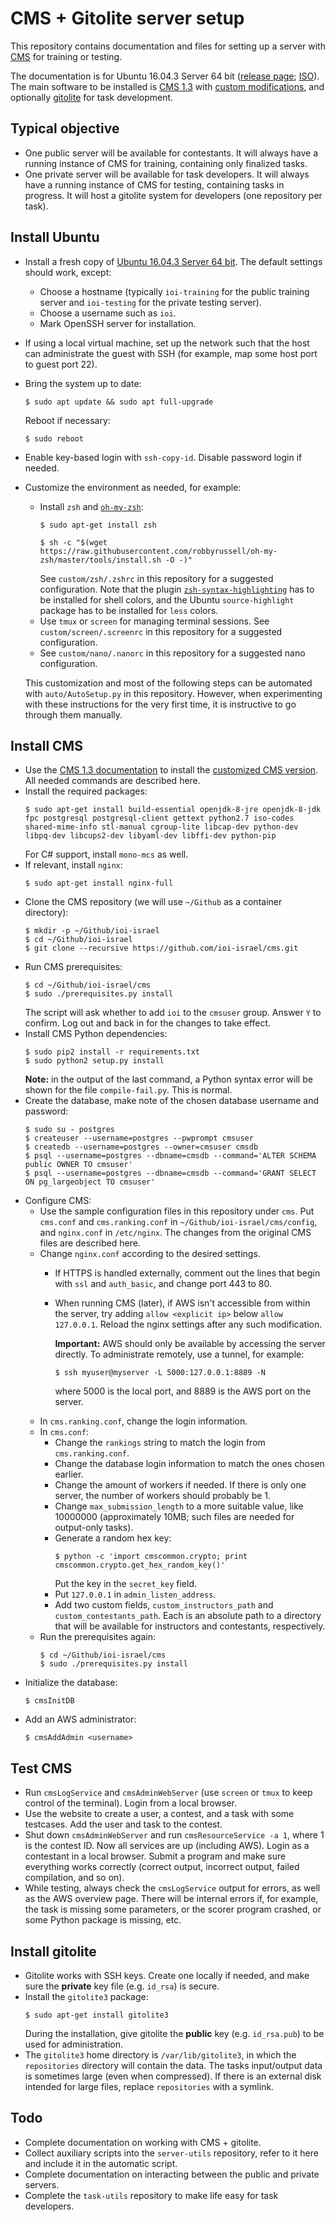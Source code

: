# CMS + Gitolite server setup

This repository contains documentation and files for setting up a server with [CMS](http://cms-dev.github.io/) for training or testing.

The documentation is for Ubuntu 16.04.3 Server 64 bit ([release page](http://releases.ubuntu.com/16.04/); [ISO](http://releases.ubuntu.com/16.04/ubuntu-16.04.3-server-amd64.iso)). The main software to be installed is [CMS 1.3](https://github.com/cms-dev/cms/tree/v1.3) with [custom modifications](https://github.com/ioi-israel/cms/tree/v1.3-israel), and optionally [gitolite](http://gitolite.com) for task development.

## Typical objective
* One public server will be available for contestants. It will always have a running instance of CMS for training, containing only finalized tasks.
* One private server will be available for task developers. It will always have a running instance of CMS for testing, containing tasks in progress. It will host a gitolite system for developers (one repository per task).

## Install Ubuntu
* Install a fresh copy of [Ubuntu 16.04.3 Server 64 bit](http://releases.ubuntu.com/16.04/). The default settings should work, except:
    * Choose a hostname (typically `ioi-training` for the public training server and `ioi-testing` for the private testing server).
    * Choose a username such as `ioi`.
    * Mark OpenSSH server for installation.
* If using a local virtual machine, set up the network such that the host can administrate the guest with SSH (for example, map some host port to guest port 22).
* Bring the system up to date:
    ```
    $ sudo apt update && sudo apt full-upgrade
    ```
    Reboot if necessary:
    ```
    $ sudo reboot
    ```
* Enable key-based login with `ssh-copy-id`. Disable password login if needed.
* Customize the environment as needed, for example:
    * Install `zsh` and [`oh-my-zsh`](https://github.com/robbyrussell/oh-my-zsh/):
        ```
        $ sudo apt-get install zsh
        ```
        ```
        $ sh -c "$(wget https://raw.githubusercontent.com/robbyrussell/oh-my-zsh/master/tools/install.sh -O -)"
        ```
        See `custom/zsh/.zshrc` in this repository for a suggested configuration. Note that the plugin [`zsh-syntax-highlighting`](https://github.com/zsh-users/zsh-syntax-highlighting) has to be installed for shell colors, and the Ubuntu `source-highlight` package has to be installed for `less` colors.
    * Use `tmux` or `screen` for managing terminal sessions. See `custom/screen/.screenrc` in this repository for a suggested configuration.
    * See `custom/nano/.nanorc` in this repository for a suggested nano configuration.

    This customization and most of the following steps can be automated with `auto/AutoSetup.py` in this repository. However, when experimenting with these instructions for the very first time, it is instructive to go through them manually.

## Install CMS
* Use the [CMS 1.3 documentation](https://cms.readthedocs.io/en/v1.3/) to install the [customized CMS version](https://github.com/ioi-israel/cms/tree/v1.3-israel). All needed commands are described here.
* Install the required packages:
    ```
    $ sudo apt-get install build-essential openjdk-8-jre openjdk-8-jdk fpc postgresql postgresql-client gettext python2.7 iso-codes shared-mime-info stl-manual cgroup-lite libcap-dev python-dev libpq-dev libcups2-dev libyaml-dev libffi-dev python-pip
    ```
    For C# support, install `mono-mcs` as well.
* If relevant, install `nginx`:
    ```
    $ sudo apt-get install nginx-full
    ```
* Clone the CMS repository (we will use `~/Github` as a container directory):
    ```
    $ mkdir -p ~/Github/ioi-israel
    $ cd ~/Github/ioi-israel
    $ git clone --recursive https://github.com/ioi-israel/cms.git
    ```
* Run CMS prerequisites:
    ```
    $ cd ~/Github/ioi-israel/cms
    $ sudo ./prerequisites.py install
    ```
    The script will ask whether to add `ioi` to the `cmsuser` group. Answer `Y` to confirm. Log out and back in for the changes to take effect.
* Install CMS Python dependencies:
    ```
    $ sudo pip2 install -r requirements.txt
    $ sudo python2 setup.py install
    ```
    **Note:** in the output of the last command, a Python syntax error will be shown for the file `compile-fail.py`. This is normal.
* Create the database, make note of the chosen database username and password:
    ```
    $ sudo su - postgres
    $ createuser --username=postgres --pwprompt cmsuser
    $ createdb --username=postgres --owner=cmsuser cmsdb
    $ psql --username=postgres --dbname=cmsdb --command='ALTER SCHEMA public OWNER TO cmsuser'
    $ psql --username=postgres --dbname=cmsdb --command='GRANT SELECT ON pg_largeobject TO cmsuser'
    ```
* Configure CMS:
    * Use the sample configuration files in this repository under `cms`. Put `cms.conf` and `cms.ranking.conf` in `~/Github/ioi-israel/cms/config`, and `nginx.conf` in `/etc/nginx`. The changes from the original CMS files are described here.
    * Change `nginx.conf` according to the desired settings.
        * If HTTPS is handled externally, comment out the lines that begin with `ssl` and `auth_basic`, and change port 443 to 80.
        * When running CMS (later), if AWS isn't accessible from within the server, try adding `allow <explicit ip>` below `allow 127.0.0.1`. Reload the nginx settings after any such modification.
            
            **Important:** AWS should only be available by accessing the server directly. To administrate remotely, use a tunnel, for example:
            ```
            $ ssh myuser@myserver -L 5000:127.0.0.1:8889 -N
            ```
            where 5000 is the local port, and 8889 is the AWS port on the server.
    * In `cms.ranking.conf`, change the login information.
    * In `cms.conf`:
        * Change the `rankings` string to match the login from `cms.ranking.conf`.
        * Change the database login information to match the ones chosen earlier.
        * Change the amount of workers if needed. If there is only one server, the number of workers should probably be 1.
        *  Change `max_submission_length` to a more suitable value, like 10000000 (approximately 10MB; such files are needed for output-only tasks).
        * Generate a random hex key:
            ```
            $ python -c 'import cmscommon.crypto; print cmscommon.crypto.get_hex_random_key()'
            ```
            Put the key in the `secret_key` field.
        * Put `127.0.0.1` in `admin_listen_address`.
        * Add two custom fields, `custom_instructors_path` and `custom_contestants_path`. Each is an absolute path to a directory that will be available for instructors and contestants, respectively.
    * Run the prerequisites again:
        ```
        $ cd ~/Github/ioi-israel/cms
        $ sudo ./prerequisites.py install
        ```
* Initialize the database:
    ```
    $ cmsInitDB
    ```
* Add an AWS administrator:
    ```
    $ cmsAddAdmin <username>
    ```

## Test CMS
* Run `cmsLogService` and `cmsAdminWebServer` (use `screen` or `tmux` to keep control of the terminal). Login from a local browser.
* Use the website to create a user, a contest, and a task with some testcases. Add the user and task to the contest.
* Shut down `cmsAdminWebServer` and run `cmsResourceService -a 1`, where 1 is the contest ID. Now all services are up (including AWS). Login as a contestant in a local browser. Submit a program and make sure everything works correctly (correct output, incorrect output, failed compilation, and so on).
* While testing, always check the `cmsLogService` output for errors, as well as the AWS overview page. There will be internal errors if, for example, the task is missing some parameters, or the scorer program crashed, or some Python package is missing, etc.

## Install gitolite
* Gitolite works with SSH keys. Create one locally if needed, and make sure the **private** key file (e.g. `id_rsa`) is secure.
* Install the `gitolite3` package:
    ```
    $ sudo apt-get install gitolite3
    ```
    During the installation, give gitolite the **public** key (e.g. `id_rsa.pub`) to be used for administration.
* The `gitolite3` home directory is `/var/lib/gitolite3`, in which the `repositories` directory will contain the data. The tasks input/output data is sometimes large (even when compressed). If there is an external disk intended for large files, replace `repositories` with a symlink.

## Todo
* Complete documentation on working with CMS + gitolite.
* Collect auxiliary scripts into the `server-utils` repository, refer to it here and include it in the automatic script.
* Complete documentation on interacting between the public and private servers.
* Complete the `task-utils` repository to make life easy for task developers.
